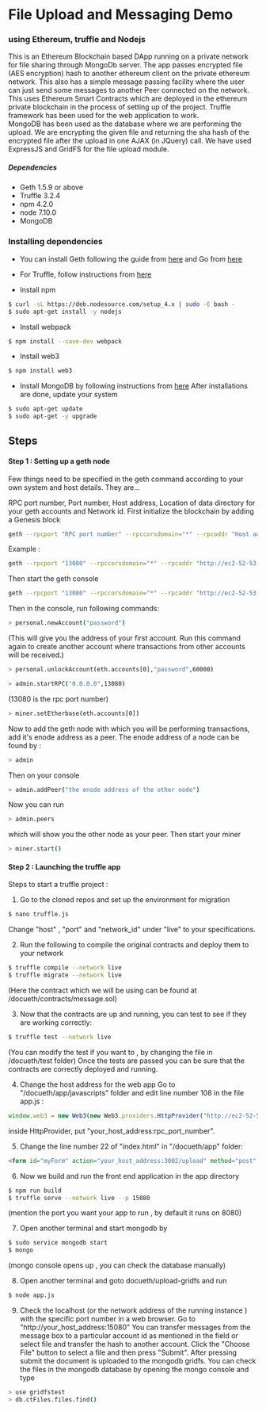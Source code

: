 # File Upload and Messaging Demo
### using Ethereum, truffle and Nodejs

This is an Ethereum Blockchain based DApp running on a private network for file sharing through MongoDb server.
The app passes encrypted file (AES encryption) hash to another ethereum client on the private ethereum network.
This also has a simple message passing facility where the user can just send some messages to another Peer connected on the network.
This uses Ethereum Smart Contracts which are deployed in the ethereum private blockchain in the process of setting up of the project.
Truffle framework has been used for the web application to work.  
MongoDB has been used as the database where we are performing the upload.
We are encrypting the given file and returning the sha hash of the encrypted file after the upload in one AJAX (in JQuery) call.
We have used ExpressJS and GridFS for the file upload module.



##### Dependencies
  - Geth 1.5.9 or above
  - Truffle 3.2.4
  - npm 4.2.0
  - node 7.10.0
  - MongoDB
  
### Installing dependencies
* You can install Geth following the guide from [here](https://github.com/ethereum/go-ethereum/wiki/Installation-Instructions-for-Ubuntu) and Go from 
[here](https://tecadmin.net/install-go-on-ubuntu/#)
    
* For Truffle, follow instructions from [here](http://www.techtonet.com/how-to-install-and-execute-truffle-on-an-ubuntu-16-04/)
    
* Install npm 
```bash
$ curl -sL https://deb.nodesource.com/setup_4.x | sudo -E bash - 
$ sudo apt-get install -y nodejs 
``` 
* Install webpack 
```bash 
$ npm install --save-dev webpack 
``` 
* Install web3 
```bash 
$ npm install web3 
``` 
* Install MongoDB by following instructions from [here](https://docs.mongodb.com/v3.0/tutorial/install-mongodb-on-ubuntu/) 
After installations are done, update your system 
```bash 
$ sudo apt-get update 
$ sudo apt-get -y upgrade 
```
## Steps
#### Step 1 : Setting up a geth node
 Few things need to be specified in the geth command according to your own system and host details. They are...
    
 RPC port number, Port number, Host address, Location of data directory for your geth accounts and Network id.
 First initialize the blockchain by adding a Genesis block
```bash 
geth --rpcport "RPC port number" --rpccorsdomain="*" --rpcaddr "Host address" --rpcapi "eth,web3,db,net,personal" --datadir "Location of data directory" --port "Port number" --networkid "Network id" init ~/docueth/CustomGenesis.json 
``` 
Example : 
```bash 
geth --rpcport "13080" --rpccorsdomain="*" --rpcaddr "http://ec2-52-53-222-152.us-west-1.compute.amazonaws.com" --rpcapi "eth,web3,db,net,personal" --datadir "/home/ubuntu/mining" --port "13000" --networkid 9866 init ~/docueth/CustomGenesis.json 
``` 
Then start the geth console 
```bash 
geth --rpcport "13080" --rpccorsdomain="*" --rpcaddr "http://ec2-52-53-222-152.us-west-1.compute.amazonaws.com" --rpcapi "eth,web3,db,net,personal" --datadir "/home/ubuntu/mining" --port "13000" --networkid 9866 console 2>sml.txt 
``` 
Then in the console, run following commands: 
```bash
> personal.newAccount("password")
``` 
(This will give you the address of your first account. Run this command again to create another account where 
transactions from other accounts will be received.) 
```bash
> personal.unlockAccount(eth.accounts[0],"password",60000) 

> admin.startRPC("0.0.0.0",13080)
``` 
(13080 is the rpc port number) 
```bash
> miner.setEtherbase(eth.accounts[0])
``` 
Now to add the geth node with which you will be performing transactions, add it's enode address as a peer. The enode address of a node can be found by : 
```bash
> admin
``` 
Then on your console 
```bash
> admin.addPeer("the enode address of the other node")
``` 
Now you can run 
```bash
> admin.peers
``` 
which will show you the other node as your peer. Then start your miner 
```bash
> miner.start()
```
#### Step 2 : Launching the truffle app
Steps to start a truffle project :
1. Go to the cloned repos and set up the environment for migration 
```bash 
$ nano truffle.js 
``` 
Change "host" , "port" and "network_id" under "live" to your specifications. 

2. Run the following to compile the original contracts and deploy them to your network 
```bash 
$ truffle compile --network live 
$ truffle migrate --network live 
``` 
(Here the contract which we will be using can be found at /docueth/contracts/message.sol) 

3. Now that the contracts are up and running, you can test to see if they are working correctly: 
```bash 
$ truffle test --network live 
``` 
(You can modify the test if you want to , by changing the file in /docueth/test folder) Once the tests are passed you can be sure that the contracts are correctly deployed and running. 

4. Change the host address for the web app
    Go to "/docueth/app/javascripts" folder and edit line number 108 in the file  app.js : 
```javascript 
window.web3 = new Web3(new Web3.providers.HttpProvider("http://ec2-52-52-25-62.us-west-1.compute.amazonaws.com:13080")); 
``` 
inside HttpProvider, put "your_host_address:rpc_port_number". 

5. Change the line number 22 of "index.html" in "/docueth/app" folder:
```HTML
<form id="myForm" action="your_host_address:3002/upload" method="post" enctype="multipart/form-data" >
```

6. Now we build and run the front end application in the app directory 
```bash
$ npm run build
$ truffle serve --network live --p 15080 
``` 
(mention the port you want your app to run , by default it runs on 8080) 

7. Open another terminal and start mongodb by 
```bash 
$ sudo service mongodb start 
$ mongo 
``` 
(mongo console opens up , you can check the database manually) 

8. Open another terminal and goto docueth/upload-gridfs and run 
```bash 
$ node app.js 
``` 

9. Check the localhost (or the network address of the running instance ) with the specific port number in a web browser. 
Go to "http://your_host_address:15080" You can transfer messages from the message box to a particular account id as mentioned in the field or select file and transfer the hash to another 
account. Click the "Choose File" button to select a file and then press "Submit". After pressing submit the document 
is uploaded to the mongodb gridfs. You can check the files in the mongodb database by opening the mongo console and 
type 
```bash
> use gridfstest 
> db.ctFiles.files.find()
```
